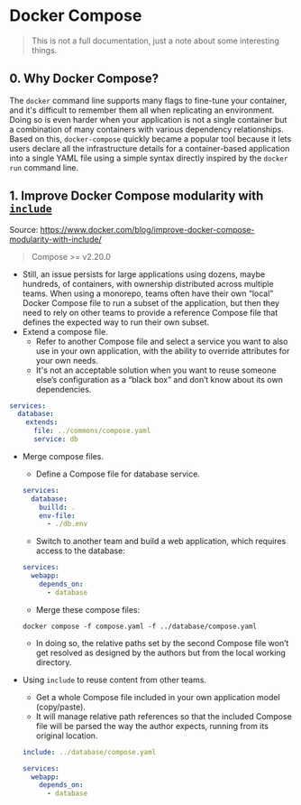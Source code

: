 # Docker Compose

> This is not a full documentation, just a note about some interesting things.

## 0. Why Docker Compose?

The `docker` command line supports many flags to fine-tune your container, and it's difficult to remember them all when replicating an environment. Doing so is even harder when your application is not a single container but a combination of many containers with various dependency relationships. Based on this, `docker-compose` quickly became a popular tool because it lets users declare all the infrastructure details for a container-based application into a single YAML file using a simple syntax directly inspired by the `docker run` command line.

## 1. Improve Docker Compose modularity with [`include`](https://docs.docker.com/compose/multiple-compose-files/include/)

Source: <https://www.docker.com/blog/improve-docker-compose-modularity-with-include/>

> Compose >= v2.20.0

- Still, an issue persists for large applications using dozens, maybe hundreds, of containers, with ownership distributed across multiple teams. When using a monorepo, teams often have their own “local” Docker Compose file to run a subset of the application, but then they need to rely on other teams to provide a reference Compose file that defines the expected way to run their own subset.
- Extend a compose file.
  - Refer to another Compose file and select a service you want to also use in your own application, with the ability to override attributes for your own needs.
  - It's not an acceptable solution when you want to reuse someone else’s configuration as a “black box” and don’t know about its own dependencies.

```yaml
services:
  database:
    extends:
      file: ../commons/compose.yaml
      service: db
```

- Merge compose files.

  - Define a Compose file for database service.

  ```yaml
  services:
    database:
      builld: .
      env-file:
        - ./db.env
  ```

  - Switch to another team and build a web application, which requires access to the database:

  ```yaml
  services:
    webapp:
      depends_on:
        - database
  ```

  - Merge these compose files:

  ```shell
  docker compose -f compose.yaml -f ../database/compose.yaml
  ```

  - In doing so, the relative paths set by the second Compose file won’t get resolved as designed by the authors but from the local working directory.

- Using `include` to reuse content from other teams.

  - Get a whole Compose file included in your own application model (copy/paste).
  - It will manage relative path references so that the included Compose file will be parsed the way the author expects, running from its original location.

  ```yaml
  include: ../database/compose.yaml

  services:
    webapp:
      depends_on:
        - database
  ```
